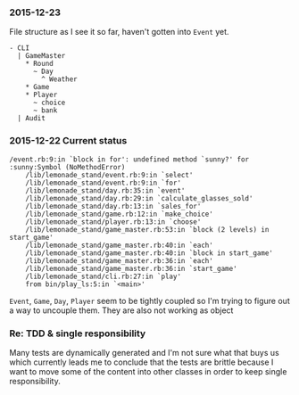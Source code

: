 ### 2015-12-23

File structure as I see it so far, haven't gotten into `Event` yet.

```
- CLI
  | GameMaster
    * Round
      ~ Day
        ^ Weather
    * Game
    * Player
      ~ choice
      ~ bank
  | Audit
```

### 2015-12-22 Current status

```
/event.rb:9:in `block in for': undefined method `sunny?' for :sunny:Symbol (NoMethodError)
    /lib/lemonade_stand/event.rb:9:in `select'
    /lib/lemonade_stand/event.rb:9:in `for'
    /lib/lemonade_stand/day.rb:35:in `event'
    /lib/lemonade_stand/day.rb:29:in `calculate_glasses_sold'
    /lib/lemonade_stand/day.rb:13:in `sales_for'
    /lib/lemonade_stand/game.rb:12:in `make_choice'
    /lib/lemonade_stand/player.rb:13:in `choose'
    /lib/lemonade_stand/game_master.rb:53:in `block (2 levels) in start_game'
    /lib/lemonade_stand/game_master.rb:40:in `each'
    /lib/lemonade_stand/game_master.rb:40:in `block in start_game'
    /lib/lemonade_stand/game_master.rb:36:in `each'
    /lib/lemonade_stand/game_master.rb:36:in `start_game'
    /lib/lemonade_stand/cli.rb:27:in `play'
    from bin/play_ls:5:in `<main>'
```

`Event`, `Game`, `Day`, `Player` seem to be tightly coupled so I'm trying to figure out a way to uncouple them. They are also not working as object

### Re: TDD & single responsibility

Many tests are dynamically generated and I'm not sure what that buys us which currently leads me to conclude that the tests are brittle because I want to move some of the content into other classes in order to keep single responsibility.
